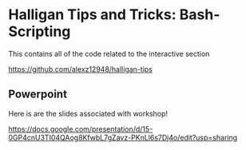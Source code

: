 # Halligan Tips and Tricks: Bash-Scripting

This contains all of the code related to the interactive section

https://github.com/alexz12948/halligan-tips

## Powerpoint

Here is are the slides associated with workshop!

https://docs.google.com/presentation/d/15-0GP4cnU3TI04QAog8KfwbL7gZavz-PKnLl6s7Dj4o/edit?usp=sharing
